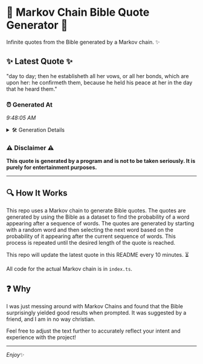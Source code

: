 # 📖 Markov Chain Bible Quote Generator 📖

Infinite quotes from the Bible generated by a Markov chain. ✨

## ✨ Latest Quote ✨
"day to day; then he establisheth all her vows, or all her bonds, which are upon her: he confirmeth them, because he held his peace at her in the day that he heard them."

### ⏰ Generated At
*9:48:05 AM*

<details>
    <summary>🛠️ Generation Details</summary>
    <p>
        <strong>🌱 Seed:</strong> day<br>
        <strong>🔄 Iterations:</strong> 33<br>
        <strong>📜 Context History:</strong><br>[ day ]: to<br>[ day, to ]: day;<br>[ day, to, day; ]: then<br>[ day, to, day;, then ]: he<br>[ day, to, day;, then, he ]: establisheth<br>[ day, to, day;, then, he, establisheth ]: all<br>[ to, day;, then, he, establisheth, all ]: her<br>[ day;, then, he, establisheth, all, her ]: vows,<br>[ then, he, establisheth, all, her, vows, ]: or<br>[ he, establisheth, all, her, vows,, or ]: all<br>[ establisheth, all, her, vows,, or, all ]: her<br>[ all, her, vows,, or, all, her ]: bonds,<br>[ her, vows,, or, all, her, bonds, ]: which<br>[ vows,, or, all, her, bonds,, which ]: are<br>[ or, all, her, bonds,, which, are ]: upon<br>[ all, her, bonds,, which, are, upon ]: her:<br>[ her, bonds,, which, are, upon, her: ]: he<br>[ bonds,, which, are, upon, her:, he ]: confirmeth<br>[ which, are, upon, her:, he, confirmeth ]: them,<br>[ are, upon, her:, he, confirmeth, them, ]: because<br>[ upon, her:, he, confirmeth, them,, because ]: he<br>[ her:, he, confirmeth, them,, because, he ]: held<br>[ he, confirmeth, them,, because, he, held ]: his<br>[ confirmeth, them,, because, he, held, his ]: peace<br>[ them,, because, he, held, his, peace ]: at<br>[ because, he, held, his, peace, at ]: her<br>[ he, held, his, peace, at, her ]: in<br>[ held, his, peace, at, her, in ]: the<br>[ his, peace, at, her, in, the ]: day<br>[ peace, at, her, in, the, day ]: that<br>[ at, her, in, the, day, that ]: he<br>[ her, in, the, day, that, he ]: heard<br>[ in, the, day, that, he, heard ]: them.<br>
    </p>
</details>

### ⚠️ Disclaimer ⚠️
**This quote is generated by a program and is not to be taken seriously. It is purely for entertainment purposes.**

---

## 🔍 How It Works

This repo uses a Markov chain to generate Bible quotes. The quotes are generated by using the Bible as a dataset to find the probability of a word appearing after a sequence of words. The quotes are generated by starting with a random word and then selecting the next word based on the probability of it appearing after the current sequence of words. This process is repeated until the desired length of the quote is reached.

This repo will update the latest quote in this README every 10 minutes. ⏳

All code for the actual Markov chain is in `index.ts`.

## ❓ Why

I was just messing around with Markov Chains and found that the Bible surprisingly yielded good results when prompted. 
It was suggested by a friend, and I am in no way christian.

Feel free to adjust the text further to accurately reflect your intent and experience with the project!

---

*Enjoy*✨
